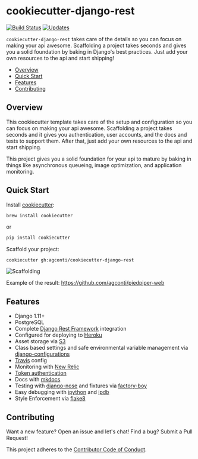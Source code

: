 # cookiecutter-django-rest
[![Build Status](https://travis-ci.org/agconti/cookiecutter-django-rest.svg?branch=docs-project-readme-travis)](https://travis-ci.org/agconti/cookiecutter-django-rest)
[![Updates](https://pyup.io/repos/github/agconti/cookiecutter-django-rest/shield.svg)](https://pyup.io/repos/github/agconti/cookiecutter-django-rest/)

`cookiecutter-django-rest` takes care of the details so you can focus on making your api awesome. Scaffolding a project takes seconds and gives you a solid foundation by baking in Django's best practices. Just add your own resources to the api and start shipping!

- [Overview](#overview)
- [Quick Start](#quick-start)
- [Features](#features)
- [Contributing](#contributing)

## Overview
This cookiecutter template takes care of the setup and configuration so you can focus on making your api awesome. Scaffolding a project takes seconds and it gives you authentication, user accounts, and the docs and tests to support them. After that, just add your own resources to the api and start shipping.

This project gives you a solid foundation for your api to mature by baking in things like asynchronous queueing, image optimization, and application monitoring.

## Quick Start

Install [cookiecutter](https://github.com/audreyr/cookiecutter):

```bash
brew install cookiecutter
```

or

```bash
pip install cookiecutter
```

Scaffold your project:
```
cookiecutter gh:agconti/cookiecutter-django-rest
```

![Scaffolding](media/scaffolding.gif)

Example of the result: https://github.com/agconti/piedpiper-web

## Features

- Django 1.11+
- PostgreSQL
- Complete [Django Rest Framework](http://www.django-rest-framework.org/) integration
- Configured for deploying to [Heroku](https://www.heroku.com)
- Asset storage via [S3](https://github.com/jschneier/django-storages)
- Class based settings and safe environmental variable management via [django-configurations](https://github.com/jazzband/django-configurations)
- [Travis](https://travis-ci.org/) config
- Monitoring with [New Relic](http://newrelic.com/)
- [Token authentication](http://www.django-rest-framework.org/api-guide/authentication/#tokenauthentication)
- Docs with [mkdocs](http://www.mkdocs.org/)
- Testing with [django-nose](https://github.com/django-nose/django-nose) and fixtures via [factory-boy](http://factoryboy.readthedocs.org/en/latest/orms.html)
- Easy debugging with [ipython](http://ipython.org/) and [ipdb](https://pypi.python.org/pypi/ipdb)
- Style Enforcement via [flake8](https://flake8.readthedocs.org/en/2.3.0/)

## Contributing
Want a new feature? Open an issue and let's chat!
Find a bug? Submit a Pull Request!

This project adheres to the [Contributor Code of Conduct](.github/CONTRIBUTING.md).

